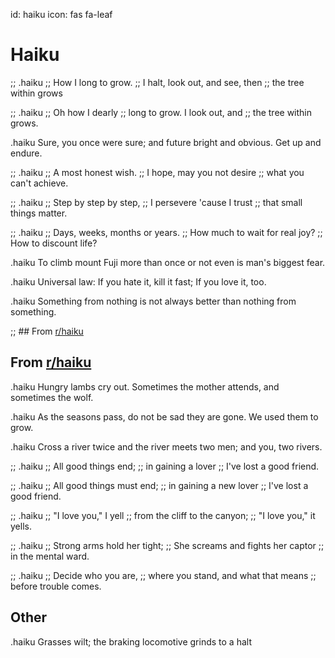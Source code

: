 id: haiku
icon: fas fa-leaf

# Haiku

;; .haiku
;; How I long to grow.
;; I halt, look out, and see, then
;; the tree within grows

;; .haiku
;; Oh how I dearly
;; long to grow.  I look out, and
;; the tree within grows.

.haiku
Sure, you once were sure;
and future bright and obvious.
Get up and endure.

;; .haiku
;; A most honest wish.
;; I hope, may you not desire
;; what you can't achieve.

;; .haiku
;; Step by step by step,
;; I persevere 'cause I trust
;; that small things matter.

;; .haiku
;; Days, weeks, months or years.
;; How much to wait for real joy?
;; How to discount life?

.haiku
To climb mount Fuji
more than once or not even
is man's biggest fear.

.haiku
Universal law:
If you hate it, kill it fast;
If you love it, too.

.haiku
Something from nothing
is not always better than
nothing from something.

;; ## From [<span class="fab fa-reddit-alien"></span> r/haiku][haikusub]
## From [r/haiku][haikusub]

[haikusub]: https://www.reddit.com/r/haiku/ "r/haiku"

.haiku
Hungry lambs cry out.
Sometimes the mother attends,
and sometimes the wolf.

.haiku
As the seasons pass,
do not be sad they are gone.
We used them to grow.

.haiku
Cross a river twice
and the river meets two men;
and you, two rivers.

;; .haiku
;; All good things end;
;; in gaining a lover
;; I've lost a good friend.

;; .haiku
;; All good things must end;
;; in gaining a new lover
;; I've lost a good friend.

;; .haiku
;; "I love you," I yell
;; from the cliff to the canyon;
;; "I love you," it yells.

;; .haiku
;; Strong arms hold her tight;
;; She screams and fights her captor
;; in the mental ward.

;; .haiku
;; Decide who you are,
;; where you stand, and what that means
;; before trouble comes.


## Other

.haiku
Grasses wilt;
the braking locomotive
grinds to a halt

